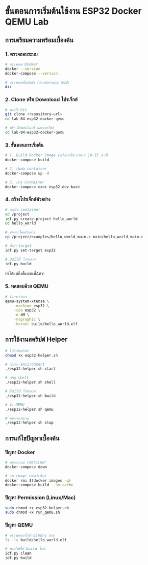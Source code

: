 # ขั้นตอนการเริ่มต้นใช้งาน ESP32 Docker QEMU Lab

## การเตรียมความพร้อมเบื้องต้น

### 1. ตรวจสอบระบบ
```bash
# ตรวจสอบ Docker
docker --version
docker-compose --version

# ตรวจสอบพื้นที่ดิสก์ (ต้องมีอย่างน้อย 5GB)
dir
```

### 2. Clone หรือ Download โปรเจ็กต์
```bash
# หากใช้ Git
git clone <repository-url>
cd lab-04-esp32-docker-qemu

# หรือ Download และแตกไฟล์
cd lab-04-esp32-docker-qemu
```

### 3. ขั้นตอนการเริ่มต้น
```bash
# 1. Build Docker image (ครั้งแรกใช้เวลานาน 10-15 นาที)
docker-compose build

# 2. เริ่มต้น container
docker-compose up -d

# 3. เข้าสู่ container
docker-compose exec esp32-dev bash
```

### 4. สร้างโปรเจ็กต์ตัวอย่าง
```bash
# ภายใน container
cd /project
idf.py create-project hello_world
cd hello_world

# คัดลอกโค้ดตัวอย่าง
cp /project/examples/hello_world_main.c main/hello_world_main.c

# ตั้งค่า target
idf.py set-target esp32

# Build โปรแกรม
idf.py build
```
ทำได้แค่ถึงขั้นตอนที่4ค่าา

### 5. ทดสอบด้วย QEMU
```bash
# รันการจำลอง
qemu-system-xtensa \
    -machine esp32 \
    -cpu esp32 \
    -m 4M \
    -nographic \
    -kernel build/hello_world.elf
```

## การใช้งานสคริปต์ Helper

```bash
# ให้สิทธิ์สคริปต์
chmod +x esp32-helper.sh

# เริ่มต้น environment
./esp32-helper.sh start

# เข้าสู่ shell
./esp32-helper.sh shell

# Build โปรแกรม
./esp32-helper.sh build

# รัน QEMU
./esp32-helper.sh qemu

# หยุดการทำงาน
./esp32-helper.sh stop
```

## การแก้ไขปัญหาเบื้องต้น

### ปัญหา Docker
```bash
# หยุดและลบ container
docker-compose down

# ลบ image และสร้างใหม่
docker rmi $(docker images -q)
docker-compose build --no-cache
```

### ปัญหา Permission (Linux/Mac)
```bash
sudo chmod +x esp32-helper.sh
sudo chmod +x run_qemu.sh
```

### ปัญหา QEMU
```bash
# ตรวจสอบว่าไฟล์ binary มีอยู่
ls -la build/hello_world.elf

# หากไม่มีให้ build ใหม่
idf.py clean
idf.py build
```
